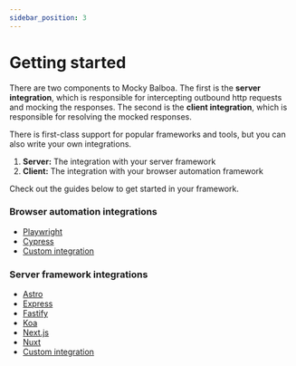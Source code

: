 ```yaml
---
sidebar_position: 3
---
```


# Getting started

There are two components to Mocky Balboa. The first is the __server integration__, which is responsible for intercepting outbound http requests and mocking the responses. The second is the __client integration__, which is responsible for resolving the mocked responses.

There is first-class support for popular frameworks and tools, but you can also write your own integrations.

1. **Server:** The integration with your server framework
2. **Client:** The integration with your browser automation framework

Check out the guides below to get started in your framework.

### Browser automation integrations

- [Playwright](./client/playwright)
- [Cypress](./client/cypress)
- [Custom integration](./client/custom)

### Server framework integrations

- [Astro](./server/astro)
- [Express](./server/express)
- [Fastify](./server/fastify)
- [Koa](./server/koa)
- [Next.js](./server/next-js)
- [Nuxt](./server/nuxt)
- [Custom integration](./server/custom)
